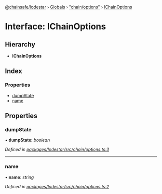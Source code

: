 [@chainsafe/lodestar](../README.md) › [Globals](../globals.md) › ["chain/options"](../modules/_chain_options_.md) › [IChainOptions](_chain_options_.ichainoptions.md)

# Interface: IChainOptions

## Hierarchy

* **IChainOptions**

## Index

### Properties

* [dumpState](_chain_options_.ichainoptions.md#dumpstate)
* [name](_chain_options_.ichainoptions.md#name)

## Properties

###  dumpState

• **dumpState**: *boolean*

*Defined in [packages/lodestar/src/chain/options.ts:3](https://github.com/ChainSafe/lodestar/blob/f41191172/packages/lodestar/src/chain/options.ts#L3)*

___

###  name

• **name**: *string*

*Defined in [packages/lodestar/src/chain/options.ts:2](https://github.com/ChainSafe/lodestar/blob/f41191172/packages/lodestar/src/chain/options.ts#L2)*
